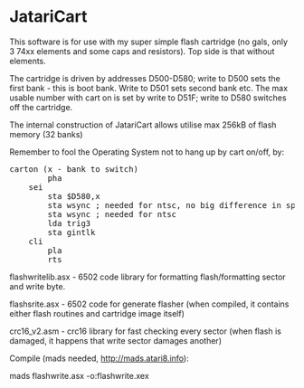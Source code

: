 # JatariCart

This software is for use with my super simple flash cartridge (no gals, only 3 74xx elements and some caps and resistors). Top side is that without elements.

The cartridge is driven by addresses D500-D580; write to D500 sets the first bank - this is boot bank. Write to D501 sets second bank etc. The max usable number with cart on is set by write to D51F; write to D580 switches off the cartridge.

The internal construction of JatariCart allows utilise max 256kB of flash memory (32 banks)

Remember to fool the Operating System not to hang up by cart on/off, by:

<pre>
carton (x - bank to switch) 
        pha 
	sei
        sta $D580,x
        sta wsync ; needed for ntsc, no big difference in speed 
        sta wsync ; needed for ntsc 
        lda trig3 
        sta gintlk 
	cli
        pla 
        rts  
</pre>


flashwritelib.asx - 6502 code library for formatting flash/formatting sector and write byte.

flashsrite.asx - 6502 code for generate flasher (when compiled, it contains either flash routines and cartridge image itself)

crc16_v2.asm - crc16 library for fast checking every sector (when flash is damaged, it happens that write sector damages another)

Compile (mads needed, http://mads.atari8.info):

mads flashwrite.asx -o:flashwrite.xex
